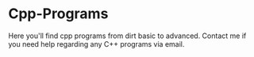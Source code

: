 # Cpp-Programs
Here you'll find cpp programs from dirt basic to advanced.
Contact me if you need help regarding any C++ programs via email.
